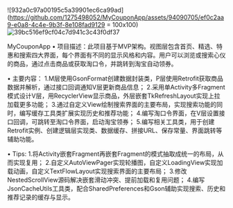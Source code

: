 ![932a0c97a00195c5a39901ec6ca99ad](https://github.com/1275498052/MyCouponApp/assets/94090705/ef0c2aa9-e0a8-4c4e-9b3f-8e108fad9129 = 100x100) ![39bc516ef9cf04c7d941c3c43f0df37](https://github.com/1275498052/MyCouponApp/assets/94090705/1afa4bfe-3889-4cf6-b1f1-c93687e83750)



MyCouponApp
• 项目描述：此项目基于MVP架构。视图层包含首页、精选、特惠和搜索四大界面，每个界面有不同的显示风格和内容。用户可以浏览或搜索心仪的商品，通过点击商品或获取淘口令，并跳转到淘宝自动领券。

• 主要内容：
1.M层使用GsonFormat创建数据封装类，P层使用Retrofit获取商品数据并解析，通过接口回调通知V层更新商品信息； 
2.采用单Activity多Fragment模式设计V层，用RecyclerView显示商品，外层嵌套TkRefreshLayout实现上拉加载更多功能； 
3.通过自定义View绘制搜索界面的主要布局，实现搜索功能的同时，编写缓存工具类扩展实现历史和推荐功能； 
4.编写淘口令界面，在V层设置接口回调，可跳转至淘口令界面，启动淘宝领券；
5.编写相关工具类，用于创建Retrofit实例、创建逻辑层实现类、数据缓存、拼接URL、保存常量、界面跳转等辅助功能。

• Tips: 
1.将Activity嵌套Fragment再嵌套Fragment的模式抽取成统一的布局，从而实现复用； 
2.自定义AutoViewPager实现轮播图，自定义LoadingView实现加载动画，自定义TextFlowLayout实现搜索界面的主要布局； 
3.修改NestedScrollView源码解决嵌套滑动冲突、提前加载和复用问题； 
4.编写JsonCacheUtils工具类，配合SharedPreferences和Gson辅助实现搜索、历史和推荐记录的缓存与显示。
